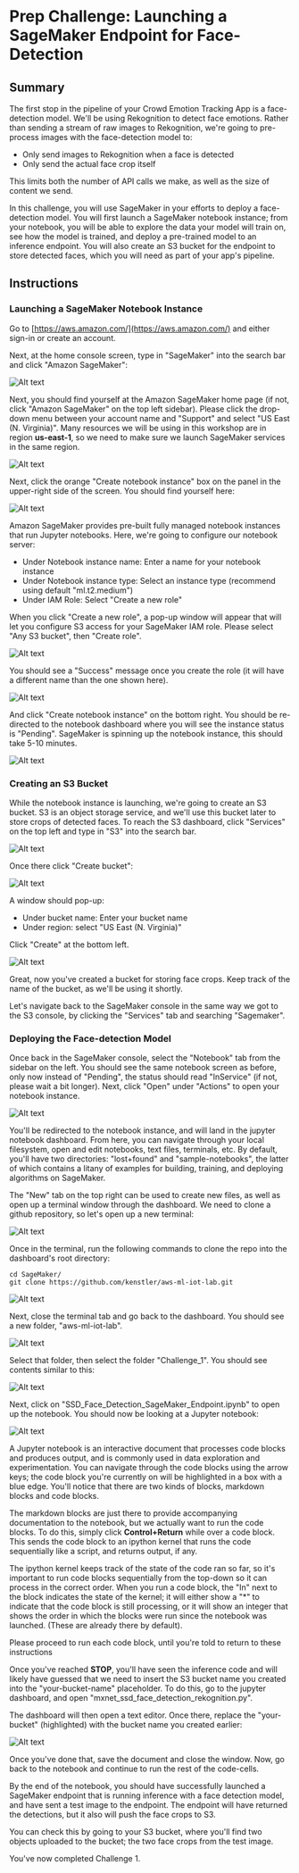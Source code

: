 # Prep Challenge: Launching a SageMaker Endpoint for Face-Detection

## Summary

The first stop in the pipeline of your Crowd Emotion Tracking App is a face-detection model. We'll be using Rekognition to detect face emotions. Rather than sending a stream of raw images to Rekognition, we're going to pre-process images with the face-detection model to:
* Only send images to Rekognition when a face is detected
* Only send the actual face crop itself

This limits both the number of API calls we make, as well as the size of content we send.

In this challenge, you will use SageMaker in your efforts to deploy a face-detection model. You will first launch a SageMaker notebook instance; from your notebook, you will be able to explore the data your model will train on, see how the model is trained, and deploy a pre-trained model to an inference endpoint. You will also create an S3 bucket for the endpoint to store detected faces, which you will need as part of your app's pipeline.

## Instructions

### Launching a SageMaker Notebook Instance

Go to [https://aws.amazon.com/](https://aws.amazon.com/) and either sign-in or create an account.

Next, at the home console screen, type in "SageMaker" into the search bar and click "Amazon SageMaker":

![Alt text](../screenshots/console_0.png)

Next, you should find yourself at the Amazon SageMaker home page (if not, click "Amazon SageMaker" on the top left sidebar).
Please click the drop-down menu between your account name and "Support" and select "US East (N. Virginia)". Many resources we will be using in this workshop are in region **us-east-1**, so we need to make sure we launch SageMaker services in the same region.

![Alt text](../screenshots/sagemaker_home_0.png)

Next, click the orange "Create notebook instance" box on the panel in the upper-right side of the screen. You should find yourself here:

![Alt text](../screenshots/create_nb_instance_0.png)

Amazon SageMaker provides pre-built fully managed notebook instances that run Jupyter notebooks. Here, we're going to configure our notebook server:
* Under Notebook instance name: Enter a name for your notebook instance
* Under Notebook instance type: Select an instance type (recommend using default "ml.t2.medium")
* Under IAM Role: Select "Create a new role"

When you click "Create a new role", a pop-up window will appear that will let you configure S3 access for your SageMaker IAM role. Please select "Any S3 bucket", then "Create role".

![Alt text](../screenshots/create_iam_role_0.png)

You should see a "Success" message once you create the role (it will have a different name than the one shown here).

![Alt text](../screenshots/create_nb_instance_1.png)

And click "Create notebook instance" on the bottom right. You should be re-directed to the notebook dashboard where you will see the instance status is "Pending". SageMaker is spinning up the notebook instance, this should take 5-10 minutes.

![Alt text](../screenshots/notebook_dashboard_0.png)

### Creating an S3 Bucket

While the notebook instance is launching, we're going to create an S3 bucket. S3 is an object storage service, and we'll use this bucket later to store crops of detected faces. To reach the S3 dashboard, click "Services" on the top left and type in "S3" into the search bar.

![Alt text](../screenshots/search_s3_0.png)

Once there click "Create bucket":

![Alt text](../screenshots/create_bucket_0.png)

A window should pop-up:
* Under bucket name: Enter your bucket name
* Under region: select "US East (N. Virginia)"

Click "Create" at the bottom left.

![Alt text](../screenshots/create_bucket_1.png)

Great, now you've created a bucket for storing face crops. Keep track of the name of the bucket, as we'll be using it shortly. 

Let's navigate back to the SageMaker console in the same way we got to the S3 console, by clicking the "Services" tab and searching "Sagemaker".

### Deploying the Face-detection Model

Once back in the SageMaker console, select the "Notebook" tab from the sidebar on the left. You should see the same notebook screen as before, only now instead of "Pending", the status should read "InService" (if not, please wait a bit longer). Next, click "Open" under "Actions" to open your notebook instance.

![Alt text](../screenshots/notebook_dashboard_1.png)

You'll be redirected to the notebook instance, and will land in the jupyter notebook dashboard. From here, you can navigate through your local filesystem, open and edit notebooks, text files, terminals, etc. By default, you'll have two directories: "lost+found" and "sample-notebooks", the latter of which contains a litany of examples for building, training, and deploying algorithms on SageMaker.

The "New" tab on the top right can be used to create new files, as well as open up a terminal window through the dashboard. We need to clone a github repository, so let's open up a new terminal:

![Alt text](../screenshots/jupyter_dashboard_1.png)

Once in the terminal, run the following commands to clone the repo into the dashboard's root directory:
```shell
cd SageMaker/
git clone https://github.com/kenstler/aws-ml-iot-lab.git
```
![Alt text](../screenshots/terminal_0.png)

Next, close the terminal tab and go back to the dashboard. You should see a new folder, "aws-ml-iot-lab". 

![Alt text](../screenshots/jupyter_dashboard_2.png)

Select that folder, then select the folder "Challenge_1". You should see contents similar to this:

![Alt text](../screenshots/jupyter_dashboard_3.png)

Next, click on "SSD_Face_Detection_SageMaker_Endpoint.ipynb" to open up the notebook. You should now be looking at a Jupyter notebook:

![Alt text](../screenshots/jupyter_notebook_0.png)

A Jupyter notebook is an interactive document that processes code blocks and produces output, and is commonly used in data exploration and experimentation. You can navigate through the code blocks using the arrow keys; the code block you're currently on will be highlighted in a box with a blue edge. You'll notice that there are two kinds of blocks, markdown blocks and code blocks. 

The markdown blocks are just there to provide accompanying documentation to the notebook, but we actually want to run the code blocks. To do this, simply click **Control+Return** while over a code block. This sends the code block to an ipython kernel that runs the code sequentially like a script, and returns output, if any. 

The ipython kernel keeps track of the state of the code ran so far, so it's important to run code blocks sequentially from the top-down so it can process in the correct order. When you run a code block, the "In" next to the block indicates the state of the kernel; it will either show a "\*" to indicate that the code block is still processing, or it will show an integer that shows the order in which the blocks were run since the notebook was launched. (These are already there by default).

Please proceed to run each code block, until you're told to return to these instructions

Once you've reached **STOP**, you'll have seen the inference code and will likely have guessed that we need to insert the S3 bucket name you created into the "your-bucket-name" placeholder. To do this, go to the jupyter dashboard, and open "mxnet_ssd_face_detection_rekognition.py".

The dashboard will then open a text editor. Once there, replace the "your-bucket" (highlighted) with the bucket name you created earlier:

![Alt text](../screenshots/script_0.png)

Once you've done that, save the document and close the window. Now, go back to the notebook and continue to run the rest of the code-cells.

By the end of the notebook, you should have successfully launched a SageMaker endpoint that is running inference with a face detection model, and have sent a test image to the endpoint. The endpoint will have returned the detections, but it also will push the face crops to S3.

You can check this by going to your S3 bucket, where you'll find two objects uploaded to the bucket; the two face crops from the test image.

You've now completed Challenge 1.
